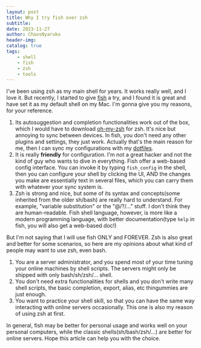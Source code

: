 ```yaml
---
layout: post
title: Why I try fish over zsh
subtitle: 
date: 2023-11-27
author: ChaosNyaruko
header-img: 
catalog: true
tags:
    - shell
    - fish
    - zsh
    - tools
---
```


I've been using zsh as my main shell for years. It works really well, and I love it. But recently, I started to give [fish](https://fishshell.com/) a try, and I found it is great and have set it as my default shell on my Mac. I'm gonna give you my reasons, for your reference.
1. Its autosuggestion and completion functionalities work out of the box, which I would have to download [oh-my-zsh](https://ohmyz.sh/) for zsh. It's nice but annoying to sync between devices. In fish, you don't need any other plugins and settings, they just work. Actually that's the main reason for me, then I can sync my configurations with my [dotfiles](https://github.com/ChaosNyaruko/dotfiles).
2. It is really __friendly__ for configuration. I'm not a great hacker and not the kind of guy who wants to dive in everything. Fish offer a web-based config interface. You can invoke it by typing `fish_config` in the shell, then you can configure your shell by clicking the UI, AND the changes you make are essentially text in several files, which you can carry them with whatever your sync system is.
3. Zsh is strong and nice, but some of its syntax and concepts(some inherited from the older sh/bash) are really hard to understand. For example, "variable substitution" or the "$@/$?/..." stuff. I don't think they are human-readable. Fish shell language, however, is more like a modern programming language, with better documentation(type `help` in fish, you will also get a web-based doc!)

But I'm not saying that I will use fish ONLY and FOREVER. Zsh is also great and better for some scenarios, so here are my opinions about what kind of people may want to use zsh, even bash.
1. You are a server administrator, and you spend most of your time tuning your online machines by shell scripts. The servers might only be shipped with only bash/sh/zsh/... shell.
2. You don't need extra functionalities for shells and you don't write many shell scripts, the basic completion, export, alias, etc thingummies are just enough.
3. You want to practice your shell skill, so that you can have the same way interacting with online servers occasionally. This one is also my reason of using zsh at first.


In general, fish may be better for personal usage and works well on your personal computers, while the classic shells(sh/bash/zsh/...) are better for online servers. Hope this article can help you with the choice.
